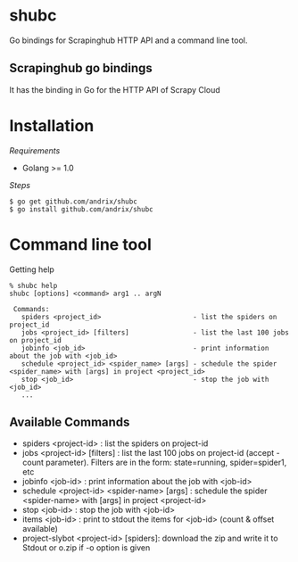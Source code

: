 shubc
=====

Go bindings for Scrapinghub HTTP API and a command line tool.

Scrapinghub go bindings
-----------------------

It has the binding in Go for the HTTP API of Scrapy Cloud

Installation
============

_Requirements_

* Golang >= 1.0 

_Steps_

    $ go get github.com/andrix/shubc
    $ go install github.com/andrix/shubc

Command line tool
=================

Getting help

    % shubc help
    shubc [options] <command> arg1 .. argN

     Commands: 
       spiders <project_id>                       - list the spiders on project_id
       jobs <project_id> [filters]                - list the last 100 jobs on project_id
       jobinfo <job_id>                           - print information about the job with <job_id>
       schedule <project_id> <spider_name> [args] - schedule the spider <spider_name> with [args] in project <project_id>
       stop <job_id>                              - stop the job with <job_id>
       ...
 
Available Commands
------------------

* spiders &lt;project-id&gt; : list the spiders on project-id
* jobs &lt;project-id&gt; [filters] : list the last 100 jobs on project-id (accept -count parameter). Filters are in the form: state=running, spider=spider1, etc
* jobinfo &lt;job-id&gt; : print information about the job with &lt;job-id&gt;
* schedule &lt;project-id&gt; &lt;spider-name&gt; [args] : schedule the spider &lt;spider-name&gt; with [args] in project &lt;project-id&gt;
* stop &lt;job-id&gt; : stop the job with &lt;job-id&gt;
* items &lt;job-id&gt; : print to stdout the items for &lt;job-id&gt; (count & offset available)
* project-slybot &lt;project-id&gt; [spiders]: download the zip and write it to Stdout or o.zip if -o option is given

